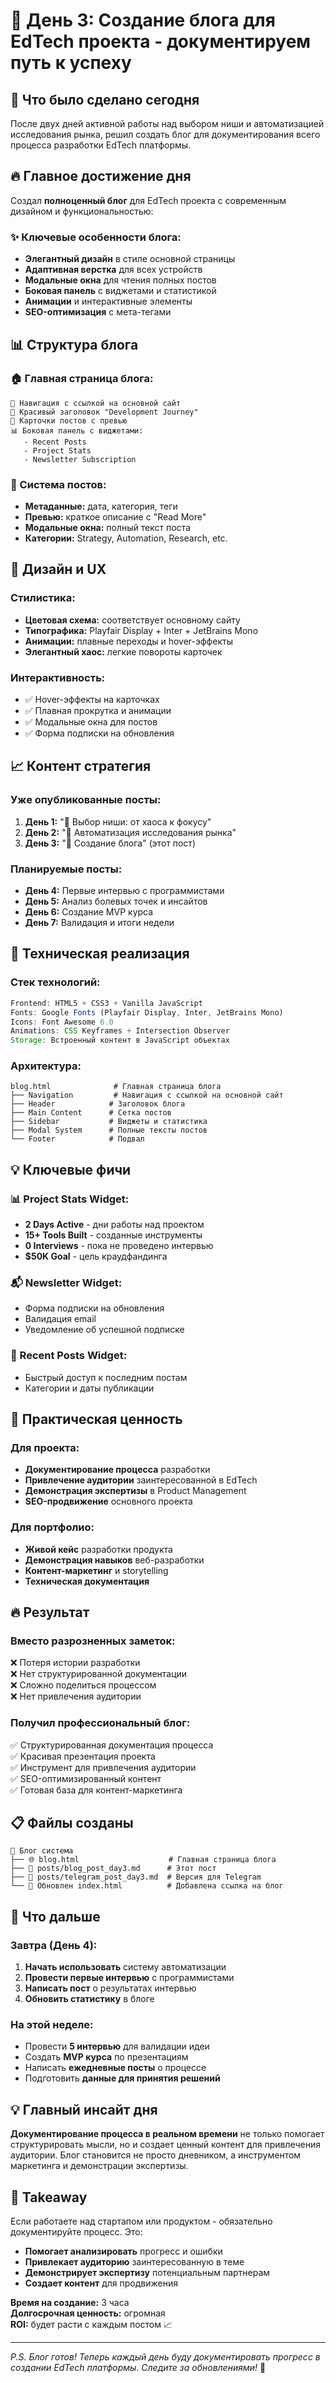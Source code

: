 # 📝 День 3: Создание блога для EdTech проекта - документируем путь к успеху

## 🎯 Что было сделано сегодня

После двух дней активной работы над выбором ниши и автоматизацией исследования рынка, решил создать блог для документирования всего процесса разработки EdTech платформы.

## 🔥 Главное достижение дня

Создал **полноценный блог** для EdTech проекта с современным дизайном и функциональностью:

### ✨ Ключевые особенности блога:
- **Элегантный дизайн** в стиле основной страницы
- **Адаптивная верстка** для всех устройств
- **Модальные окна** для чтения полных постов
- **Боковая панель** с виджетами и статистикой
- **Анимации** и интерактивные элементы
- **SEO-оптимизация** с мета-тегами

## 📊 Структура блога

### 🏠 Главная страница блога:
```
📱 Навигация с ссылкой на основной сайт
🎨 Красивый заголовок "Development Journey"
📝 Карточки постов с превью
📊 Боковая панель с виджетами:
   - Recent Posts
   - Project Stats  
   - Newsletter Subscription
```

### 📝 Система постов:
- **Метаданные:** дата, категория, теги
- **Превью:** краткое описание с "Read More"
- **Модальные окна:** полный текст поста
- **Категории:** Strategy, Automation, Research, etc.

## 🎨 Дизайн и UX

### Стилистика:
- **Цветовая схема:** соответствует основному сайту
- **Типографика:** Playfair Display + Inter + JetBrains Mono
- **Анимации:** плавные переходы и hover-эффекты
- **Элегантный хаос:** легкие повороты карточек

### Интерактивность:
- ✅ Hover-эффекты на карточках
- ✅ Плавная прокрутка и анимации
- ✅ Модальные окна для постов
- ✅ Форма подписки на обновления

## 📈 Контент стратегия

### Уже опубликованные посты:
1. **День 1:** "🎯 Выбор ниши: от хаоса к фокусу"
2. **День 2:** "🤖 Автоматизация исследования рынка"
3. **День 3:** "📝 Создание блога" (этот пост)

### Планируемые посты:
- **День 4:** Первые интервью с программистами
- **День 5:** Анализ болевых точек и инсайтов
- **День 6:** Создание MVP курса
- **День 7:** Валидация и итоги недели

## 🚀 Техническая реализация

### Стек технологий:
```javascript
Frontend: HTML5 + CSS3 + Vanilla JavaScript
Fonts: Google Fonts (Playfair Display, Inter, JetBrains Mono)
Icons: Font Awesome 6.0
Animations: CSS Keyframes + Intersection Observer
Storage: Встроенный контент в JavaScript объектах
```

### Архитектура:
```
blog.html              # Главная страница блога
├── Navigation         # Навигация с ссылкой на основной сайт
├── Header            # Заголовок блога
├── Main Content      # Сетка постов
├── Sidebar           # Виджеты и статистика
├── Modal System      # Полные тексты постов
└── Footer            # Подвал
```

## 💡 Ключевые фичи

### 📊 Project Stats Widget:
- **2 Days Active** - дни работы над проектом
- **15+ Tools Built** - созданные инструменты
- **0 Interviews** - пока не проведено интервью
- **$50K Goal** - цель краудфандинга

### 📬 Newsletter Widget:
- Форма подписки на обновления
- Валидация email
- Уведомление об успешной подписке

### 🔗 Recent Posts Widget:
- Быстрый доступ к последним постам
- Категории и даты публикации

## 🎯 Практическая ценность

### Для проекта:
- **Документирование процесса** разработки
- **Привлечение аудитории** заинтересованной в EdTech
- **Демонстрация экспертизы** в Product Management
- **SEO-продвижение** основного проекта

### Для портфолио:
- **Живой кейс** разработки продукта
- **Демонстрация навыков** веб-разработки
- **Контент-маркетинг** и storytelling
- **Техническая документация**

## 🔥 Результат

### Вместо разрозненных заметок:
❌ Потеря истории разработки  
❌ Нет структурированной документации  
❌ Сложно поделиться процессом  
❌ Нет привлечения аудитории  

### Получил профессиональный блог:
✅ Структурированная документация процесса  
✅ Красивая презентация проекта  
✅ Инструмент для привлечения аудитории  
✅ SEO-оптимизированный контент  
✅ Готовая база для контент-маркетинга  

## 📋 Файлы созданы

```
📁 Блог система
├── 🌐 blog.html                    # Главная страница блога
├── 📝 posts/blog_post_day3.md      # Этот пост
├── 📱 posts/telegram_post_day3.md  # Версия для Telegram
└── 🔗 Обновлен index.html          # Добавлена ссылка на блог
```

## 🎉 Что дальше

### Завтра (День 4):
1. **Начать использовать** систему автоматизации
2. **Провести первые интервью** с программистами
3. **Написать пост** о результатах интервью
4. **Обновить статистику** в блоге

### На этой неделе:
- Провести **5 интервью** для валидации идеи
- Создать **MVP курса** по презентациям
- Написать **ежедневные посты** о процессе
- Подготовить **данные для принятия решений**

## 💡 Главный инсайт дня

**Документирование процесса в реальном времени** не только помогает структурировать мысли, но и создает ценный контент для привлечения аудитории. Блог становится не просто дневником, а инструментом маркетинга и демонстрации экспертизы.

## 🚀 Takeaway

Если работаете над стартапом или продуктом - обязательно документируйте процесс. Это:
- **Помогает анализировать** прогресс и ошибки
- **Привлекает аудиторию** заинтересованную в теме
- **Демонстрирует экспертизу** потенциальным партнерам
- **Создает контент** для продвижения

**Время на создание:** 3 часа  
**Долгосрочная ценность:** огромная  
**ROI:** будет расти с каждым постом 📈

---

*P.S. Блог готов! Теперь каждый день буду документировать прогресс в создании EdTech платформы. Следите за обновлениями!* 🚀 